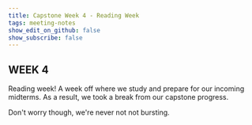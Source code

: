 ```yaml
---
title: Capstone Week 4 - Reading Week
tags: meeting-notes
show_edit_on_github: false
show_subscribe: false
---
```

## WEEK 4
Reading week! A week off where we study and prepare for our incoming midterms. As a result, we took a break from our capstone progress. 

Don't worry though, we're never not not bursting.
<!--more-->
